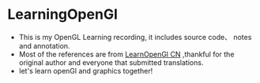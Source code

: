 # LearningOpenGl
* This is my OpenGL Learning recording,  it includes source code、 notes and annotation. 
* Most of the references are from [LearnOpenGl CN](https://learnopengl-cn.github.io/) ,thankful for the original author and everyone that submitted translations.
* let's learn openGl and graphics  together!
